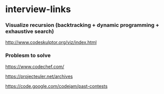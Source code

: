
# interview-links

### Visualize recursion (backtracking + dynamic programming + exhaustive search)
http://www.codeskulptor.org/viz/index.html


### Problesm to solve 

https://www.codechef.com/

https://projecteuler.net/archives

https://code.google.com/codejam/past-contests
